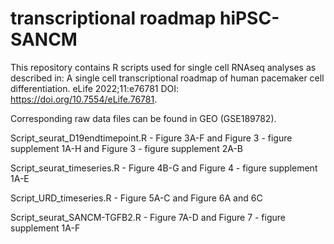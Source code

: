 # transcriptional roadmap hiPSC-SANCM

This repository contains R scripts used for single cell RNAseq analyses as described in:
A single cell transcriptional roadmap of human pacemaker cell differentiation.
eLife 2022;11:e76781 DOI: https://doi.org/10.7554/eLife.76781. 

Corresponding raw data files can be found in GEO (GSE189782).

Script_seurat_D19endtimepoint.R - Figure 3A-F and Figure 3 - figure supplement 1A-H and Figure 3 - figure supplement 2A-B

Script_seurat_timeseries.R - Figure 4B-G and Figure 4 - figure supplement 1A-E 

Script_URD_timeseries.R - Figure 5A-C and Figure 6A and 6C

Script_seurat_SANCM-TGFB2.R - Figure 7A-D and Figure 7 - figure supplement 1A-F
